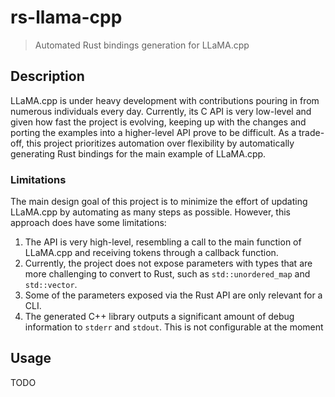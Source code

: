 # rs-llama-cpp

> Automated Rust bindings generation for LLaMA.cpp

## Description

LLaMA.cpp is under heavy development with contributions pouring in from numerous individuals every day. Currently, its C API is very low-level and given how fast the project is evolving, keeping up with the changes and porting the examples into a higher-level API prove to be difficult. As a trade-off, this project prioritizes automation over flexibility by automatically generating Rust bindings for the main example of LLaMA.cpp.

### Limitations

The main design goal of this project is to minimize the effort of updating LLaMA.cpp by automating as many steps as possible. However, this approach does have some limitations:

1. The API is very high-level, resembling a call to the main function of LLaMA.cpp and receiving tokens through a callback function.
2. Currently, the project does not expose parameters with types that are more challenging to convert to Rust, such as `std::unordered_map` and `std::vector`.
3. Some of the parameters exposed via the Rust API are only relevant for a CLI.
4. The generated C++ library outputs a significant amount of debug information to `stderr` and `stdout`. This is not configurable at the moment

## Usage

TODO
